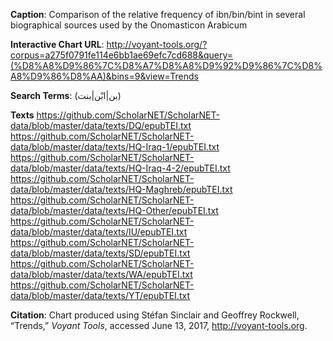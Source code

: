 **Caption**: Comparison of the relative frequency of ibn/bin/bint in several biographical sources used by the Onomasticon Arabicum

**Interactive Chart URL**: http://voyant-tools.org/?corpus=a275f0791fe114e6bb1ae69efc7cd688&query=(%D8%A8%D9%86%7C%D8%A7%D8%A8%D9%92%D9%86%7C%D8%A8%D9%86%D8%AA)&bins=9&view=Trends

**Search Terms**:‪
(بن|ابْن|بنت)

**Texts**
https://github.com/ScholarNET/ScholarNET-data/blob/master/data/texts/DQ/epubTEI.txt
https://github.com/ScholarNET/ScholarNET-data/blob/master/data/texts/HQ-Iraq-1/epubTEI.txt
https://github.com/ScholarNET/ScholarNET-data/blob/master/data/texts/HQ-Iraq-4-2/epubTEI.txt
https://github.com/ScholarNET/ScholarNET-data/blob/master/data/texts/HQ-Maghreb/epubTEI.txt
https://github.com/ScholarNET/ScholarNET-data/blob/master/data/texts/HQ-Other/epubTEI.txt
https://github.com/ScholarNET/ScholarNET-data/blob/master/data/texts/IU/epubTEI.txt
https://github.com/ScholarNET/ScholarNET-data/blob/master/data/texts/SD/epubTEI.txt
https://github.com/ScholarNET/ScholarNET-data/blob/master/data/texts/WA/epubTEI.txt
https://github.com/ScholarNET/ScholarNET-data/blob/master/data/texts/YT/epubTEI.txt

**Citation**: Chart produced using Stéfan Sinclair and Geoffrey Rockwell, “Trends,” *Voyant Tools*, accessed June 13, 2017, http://voyant-tools.org.
